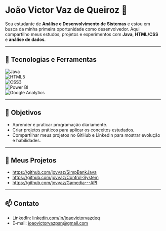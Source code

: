 
# João Victor Vaz de Queiroz 👋



Sou estudante de **Análise e Desenvolvimento de Sistemas** e estou em busca da minha primeira oportunidade como desenvolvedor. Aqui compartilho meus estudos, projetos e experimentos com **Java**, **HTML/CSS** e **análise de dados**.

---

## 🚀 Tecnologias e Ferramentas

![Java](https://img.shields.io/badge/Java-ED8B00?style=for-the-badge&logo=java&logoColor=white)  
![HTML5](https://img.shields.io/badge/HTML5-E34F26?style=for-the-badge&logo=html5&logoColor=white)  
![CSS3](https://img.shields.io/badge/CSS3-1572B6?style=for-the-badge&logo=css3&logoColor=white)  
![Power BI](https://img.shields.io/badge/Power%20BI-F2C811?style=for-the-badge&logo=power-bi&logoColor=black)  
![Google Analytics](https://img.shields.io/badge/GA4-4285F4?style=for-the-badge&logo=googleanalytics&logoColor=white)

---

## 🎯 Objetivos

- Aprender e praticar programação diariamente.  
- Criar projetos práticos para aplicar os conceitos estudados.  
- Compartilhar meus projetos no GitHub e LinkedIn para mostrar evolução e habilidades.

---

## 📂 Meus Projetos
- https://github.com/jovvaz/SimpBankJava
- https://github.com/jovvaz/Control-System
- https://github.com/jovvaz/Gamedia---API


---

## 📫 Contato

- LinkedIn: [linkedin.com/in/joaovictorvazdeq](https://www.linkedin.com/in/joaovictorvazdeq/)  
- E-mail: joaovictorvazpsn@gmail.com

